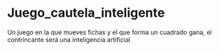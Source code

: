 # Juego_cautela_inteligente
Un juego en la que mueves fichas y el que forma un cuadrado gana, el contrincante será una inteligencia artificial
